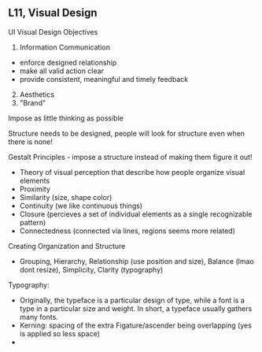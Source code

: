 ## L11, Visual Design

UI Visual Design Objectives

1. Information Communication

- enforce designed relationship
- make all valid action clear
- provide consistent, meaningful and timely feedback

2. Aesthetics
3. "Brand"

Impose as little thinking as possible

Structure needs to be designed, people will look for structure even when there is none!

Gestalt Principles - impose a structure instead of making them figure it out!

- Theory of visual perception that describe how people organize visual elements
- Proximity
- Similarity (size, shape color)
- Continuity (we like continuous things)
- Closure (percieves a set of individual elements as a single recognizable pattern)
- Connectedness (connected via lines, regions seems more related)

Creating Organization and Structure

- Grouping, Hierarchy, Relationship (use position and size), Balance (lmao dont resize), Simplicity, Clarity (typography)

Typography:

- Originally, the typeface is a particular design of type, while a font is a type in a particular size and weight. In short, a typeface usually gathers many fonts.
- Kerning: spacing of the extra Figature/ascender being overlapping (yes is applied so less space)
-
